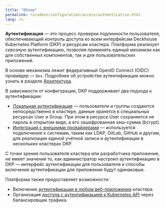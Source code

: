 ```yaml
---
title: "Обзор"
permalink: ru/admin/configuration/access/authentication.html
lang: ru
---
```


**Аутентификация** — это процесс проверки подлинности пользователя, обеспечивающий контроль доступа ко всем интерфейсам Deckhouse Kubernetes Platform (DKP) и ресурсам кластера.
Платформа реализует сквозную аутентификацию, позволяя применять единый механизм как для собственных компонентов, так и для пользовательских приложений.

В основе механизма лежит федеративный OpenID Connect (OIDC) провайдер — `Dex`. Подробнее об устройстве аутентификации можно узнать в разделе [Архитектура](../../../architecture/access/arch_authentication.html).

В зависимости от конфигурации, DKP поддерживает два подхода к аутентификации:
- [Локальная аутентификация](../../access/local-authentication.html) — пользователи и группы создаются непосредственно в кластере, данные хранятся в специальных ресурсах User и Group. При этом в ресурсе User сохраняется не пароль в открытом виде, а его зашифрованная хеш-сумма (bcrypt).
- [Интеграция с внешними провайдерами](../../access/external-authentication-providers.html) — используется подключение к системам, таким как LDAP, GitLab, GitHub и другим, для реализации единой учётной записи и аутентификации в нескольких кластерах DKP.

С точки зрения пользователя кластера или разработчика приложения, не имеет значения то, как администратор настроил аутентификацию в DKP — интерфейс аутентификации для пользователя и способы включения аутентификации для приложения будут одинаковые.

Платформа также предоставляет возможности:
- Включение [аутентификации в любом веб-приложении](../../access/external-authentication-providers.html#общая-схема-интеграции) кластера.
- Организация [доступа с аутентификацией к Kubernetes API](../../access/access-k8s-api-loadbalancer.html) через балансировщик трафика.
